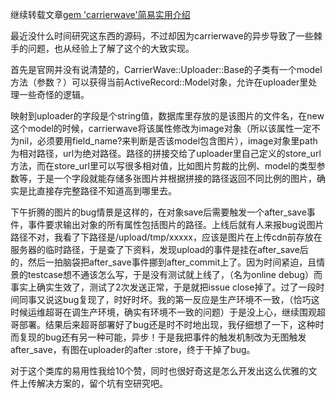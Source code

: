 继续转载文章[gem 'carrierwave'简易实用介绍](https://ruby-china.org/topics/4992)

最近没什么时间研究这东西的源码，不过却因为carrierwave的异步导致了一些棘手的问题，也从经验上了解了这个的大致实现。

首先是官网并没有说清楚的，CarrierWave::Uploader::Base的子类有一个model方法（参数？）可以获得当前ActiveRecord::Model对象，允许在uploader里处理一些奇怪的逻辑。

映射到uploader的字段是个string值，数据库里存放的是该图片的文件名，在new这个model的时候，carrierwave将该属性修改为image对象（所以该属性一定不为nil，必须要用field\_name?来判断是否该model包含图片），image对象里path为相对路径，url为绝对路径。路径的拼接交给了uploader里自己定义的store\_url方法，而在store\_url里可以写很多相对值，比如图片剪裁的比例、model的类型参数等，于是一个字段就能存储多张图片并根据拼接的路径返回不同比例的图片，确实是比直接存完整路径不知道高到哪里去。

下午折腾的图片的bug情景是这样的，在对象save后需要触发一个after\_save事件，事件要求输出对象的所有属性包括图片的路径。上线后就有人来报bug说图片路径不对，我看了下路径是/upload/tmp/xxxxx，应该是图片在上传cdn前存放在服务器的临时路径，于是查了下资料，发现upload的事件是挂在after\_save后的，然后一拍脑袋把after\_save事件挪到after\_commit上了。因为时间紧迫，且情景的testcase想不通该怎么写，于是没有测试就上线了，（名为online debug）而事实上确实生效了，测试了2次发送正常，于是就把issue close掉了。过了一段时间同事又说这bug复现了，时好时坏。我的第一反应是生产环境不一致，（恰巧这时候运维超哥在调生产环境，确实有环境不一致的问题）于是没上心，继续围观超哥部署。结果后来超哥部署好了bug还是时不时地出现，我仔细想了一下，这种时而复现的bug还有另一种可能，异步！于是我把事件的触发机制改为无图触发after_save，有图在uploader的after :store，终于干掉了bug。

对于这个类库的易用性我给10个赞，同时也很好奇这是怎么开发出这么优雅的文件上传解决方案的，留个坑有空研究吧。